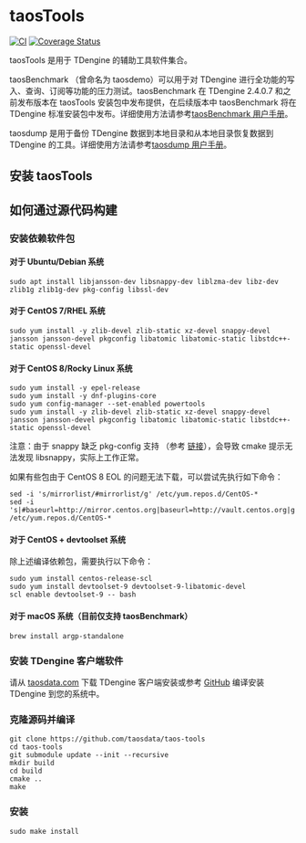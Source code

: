# taosTools

[![CI](https://github.com/taosdata/taos-tools/actions/workflows/cmake.yml/badge.svg)](https://github.com/taosdata/taos-tools/actions/workflows/cmake.yml)
[![Coverage Status](https://coveralls.io/repos/github/taosdata/taos-tools/badge.svg?branch=develop)](https://coveralls.io/github/taosdata/taos-tools?branch=develop)

taosTools 是用于 TDengine 的辅助工具软件集合。

taosBenchmark （曾命名为 taosdemo）可以用于对 TDengine 进行全功能的写入、查询、订阅等功能的压力测试。taosBenchmark 在 TDengine 2.4.0.7 和之前发布版本在 taosTools 安装包中发布提供，在后续版本中 taosBenchmark 将在 TDengine 标准安装包中发布。详细使用方法请参考[taosBenchmark 用户手册](https://docs.taosdata.com/reference/taosbenchmark)。

taosdump 是用于备份 TDengine 数据到本地目录和从本地目录恢复数据到 TDengine 的工具。详细使用方法请参考[taosdump 用户手册](https://docs.taosdata.com/reference/taosdump)。

## 安装 taosTools

## 如何通过源代码构建

### 安装依赖软件包

#### 对于 Ubuntu/Debian 系统

```shell
sudo apt install libjansson-dev libsnappy-dev liblzma-dev libz-dev zlib1g zlib1g-dev pkg-config libssl-dev
```

#### 对于 CentOS 7/RHEL 系统

```shell
sudo yum install -y zlib-devel zlib-static xz-devel snappy-devel jansson jansson-devel pkgconfig libatomic libatomic-static libstdc++-static openssl-devel
```

#### 对于 CentOS 8/Rocky Linux 系统

```shell
sudo yum install -y epel-release
sudo yum install -y dnf-plugins-core
sudo yum config-manager --set-enabled powertools
sudo yum install -y zlib-devel zlib-static xz-devel snappy-devel jansson jansson-devel pkgconfig libatomic libatomic-static libstdc++-static openssl-devel
```

注意：由于 snappy 缺乏 pkg-config 支持
（参考 [链接](https://github.com/google/snappy/pull/86)），会导致
cmake 提示无法发现 libsnappy，实际上工作正常。

如果有些包由于 CentOS 8 EOL 的问题无法下载，可以尝试先执行如下命令：

```
sed -i 's/mirrorlist/#mirrorlist/g' /etc/yum.repos.d/CentOS-*
sed -i 's|#baseurl=http://mirror.centos.org|baseurl=http://vault.centos.org|g' /etc/yum.repos.d/CentOS-*
```

#### 对于 CentOS + devtoolset 系统

除上述编译依赖包，需要执行以下命令：

```
sudo yum install centos-release-scl
sudo yum install devtoolset-9 devtoolset-9-libatomic-devel
scl enable devtoolset-9 -- bash
```

#### 对于 macOS 系统（目前仅支持 taosBenchmark）

```shell
brew install argp-standalone
```

### 安装 TDengine 客户端软件

请从 [taosdata.com](https://www.taosdata.com/cn/all-downloads/) 下载
TDengine 客户端安装或参考 [GitHub](github.com/taosdata/TDengine)
编译安装 TDengine 到您的系统中。

### 克隆源码并编译

```shell
git clone https://github.com/taosdata/taos-tools
cd taos-tools
git submodule update --init --recursive
mkdir build
cd build
cmake ..
make
```

### 安装

```shell
sudo make install
```
